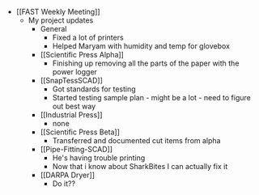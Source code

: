 - [[FAST Weekly Meeting]]
	- My project updates
		- General
			- Fixed a lot of printers
			- Helped Maryam with humidity and temp for glovebox
		- [[Scientific Press Alpha]]
			- Finishing up removing all the parts of the paper with the power logger
		- [[SnapTessSCAD]]
			- Got standards for testing
			- Started testing sample plan - might be a lot - need to figure out best way
		- [[Industrial Press]]
			- none
		- [[Scientific Press Beta]]
			- Transferred and documented cut items from alpha
		- [[Pipe-Fitting-SCAD]]
			- He's having trouble printing
			- Now that i know about SharkBites I can actually fix it
		- [[DARPA Dryer]]
			- Do it??

